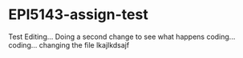 # EPI5143-assign-test
Test
Editing...
Doing a second change to see what happens
coding... 
coding...
changing the file
lkajlkdsajf